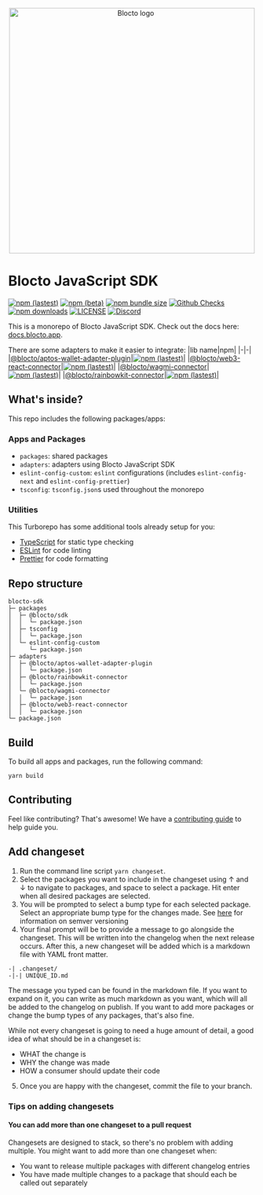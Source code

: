 <p align="center">
   <a href="https://github.com/portto/blocto-sdk">
    <img src="https://github.com/portto/blocto-sdk/assets/4176802/dc181640-6d85-4cd5-88f6-6bfb729c1113" alt="Blocto logo" width="500" />
   </a>
</p>


# Blocto JavaScript SDK

[![npm (lastest)](https://img.shields.io/npm/v/@blocto/sdk/latest)](https://www.npmjs.com/package/@blocto/sdk)
[![npm (beta)](https://img.shields.io/npm/v/@blocto/sdk/beta)](https://www.npmjs.com/package/@blocto/sdk)
[![npm bundle size](https://img.shields.io/bundlephobia/minzip/@blocto/sdk)](https://www.npmjs.com/package/@blocto/sdk)
[![Github Checks](https://github.com/portto/blocto-sdk/actions/workflows/test.yml/badge.svg)](https://github.com/portto/blocto-sdk/actions/workflows/test.yml)
[![npm downloads](https://img.shields.io/npm/dw/@blocto/sdk)](https://www.npmjs.com/package/@blocto/sdk)
[![LICENSE](https://img.shields.io/github/license/portto/blocto-sdk)](https://github.com/portto/blocto-sdk/blob/main/LICENSE)
[![Discord](https://img.shields.io/discord/720454370650619984.svg?label=&logo=discord&logoColor=ffffff&color=7389D8&labelColor=6A7EC2)](https://discord.com/invite/QRZTr6yHmY)

This is a monorepo of Blocto JavaScript SDK. Check out the docs here: [docs.blocto.app](https://docs.blocto.app/).

There are some adapters to make it easier to integrate:
|lib name|npm|
|-|-|
|[@blocto/aptos-wallet-adapter-plugin](./adapters/aptos-wallet-adapter-plugin/)|[![npm (lastest)](https://img.shields.io/npm/v/@blocto/aptos-wallet-adapter-plugin/latest)](https://www.npmjs.com/package/@blocto/aptos-wallet-adapter-plugin)|
|[@blocto/web3-react-connector](./adapters/web3-react-connector/)|[![npm (lastest)](https://img.shields.io/npm/v/@blocto/web3-react-connector/latest)](https://www.npmjs.com/package/@blocto/web3-react-connector)|
|[@blocto/wagmi-connector](./adapters/wagmi-connector/)|[![npm (lastest)](https://img.shields.io/npm/v/@blocto/wagmi-connector/latest)](https://www.npmjs.com/package/@blocto/wagmi-connector)|
|[@blocto/rainbowkit-connector](./adapters/rainbowkit-connector/)|[![npm (lastest)](https://img.shields.io/npm/v/@blocto/rainbowkit-connector/latest)](https://www.npmjs.com/package/@blocto/rainbowkit-connector)|

## What's inside?

This repo includes the following packages/apps:

### Apps and Packages

- `packages`: shared packages
- `adapters`: adapters using Blocto JavaScript SDK
- `eslint-config-custom`: `eslint` configurations (includes `eslint-config-next` and `eslint-config-prettier`)
- `tsconfig`: `tsconfig.json`s used throughout the monorepo

### Utilities

This Turborepo has some additional tools already setup for you:

- [TypeScript](https://www.typescriptlang.org/) for static type checking
- [ESLint](https://eslint.org/) for code linting
- [Prettier](https://prettier.io) for code formatting

## Repo structure

```
blocto-sdk
├─ packages
│  ├─ @blocto/sdk
│  │  └─ package.json
│  ├─ tsconfig
│  │  └─ package.json
│  └─ eslint-config-custom
│     └─ package.json
├─ adapters
│  ├─ @blocto/aptos-wallet-adapter-plugin
│  │  └─ package.json
│  ├─ @blocto/rainbowkit-connector
│  │  └─ package.json
│  └─ @blocto/wagmi-connector
│  │  └─ package.json
│  ├─ @blocto/web3-react-connector
│  │  └─ package.json
└─ package.json
```

## Build

To build all apps and packages, run the following command:

```
yarn build
```

## Contributing

Feel like contributing? That's awesome! We have a
[contributing guide](./CONTRIBUTING.md) to help guide you.

## Add changeset

1. Run the command line script `yarn changeset`.
2. Select the packages you want to include in the changeset using ↑ and ↓ to navigate to packages, and space to select a package. Hit enter when all desired packages are selected.
3. You will be prompted to select a bump type for each selected package. Select an appropriate bump type for the changes made. See [here](https://semver.org/) for information on semver versioning
4. Your final prompt will be to provide a message to go alongside the changeset. This will be written into the changelog when the next release occurs.
   After this, a new changeset will be added which is a markdown file with YAML front matter.

```
-| .changeset/
-|-| UNIQUE_ID.md
```

The message you typed can be found in the markdown file. If you want to expand on it, you can write as much markdown as you want, which will all be added to the changelog on publish. If you want to add more packages or change the bump types of any packages, that's also fine.

While not every changeset is going to need a huge amount of detail, a good idea of what should be in a changeset is:

- WHAT the change is
- WHY the change was made
- HOW a consumer should update their code

5. Once you are happy with the changeset, commit the file to your branch.

### Tips on adding changesets

#### You can add more than one changeset to a pull request

Changesets are designed to stack, so there's no problem with adding multiple. You might want to add more than one changeset when:

- You want to release multiple packages with different changelog entries
- You have made multiple changes to a package that should each be called out separately


